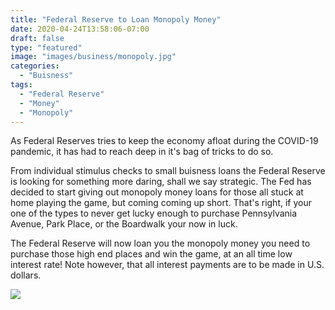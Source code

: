 ```yaml
---
title: "Federal Reserve to Loan Monopoly Money"
date: 2020-04-24T13:58:06-07:00
draft: false
type: "featured"
image: "images/business/monopoly.jpg"
categories:
  - "Buisness"
tags:
  - "Federal Reserve"
  - "Money"
  - "Monopoly"
---
```


As Federal Reserves tries to keep the economy afloat during the COVID-19 pandemic, it has had to reach deep in it's bag of tricks to do so.

From individual stimulus checks to small buisness loans the Federal Reserve is looking for something more daring, shall we say strategic. The Fed has decided to start giving out monopoly money loans for those all stuck at home playing the game, but coming coming up short. That's right, if your one of the types to never get lucky enough to purchase Pennsylvania Avenue, Park Place, or the Boardwalk your now in luck.

The Federal Reserve will now loan you the monopoly money you need to purchase those high end places and win the game, at an all time low interest rate! Note however, that all interest payments are to be made in U.S. dollars.


![](../../../images/business/monopolyMeme.jpg)